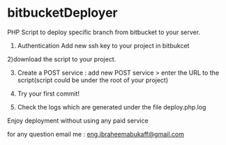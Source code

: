 # bitbucketDeployer
PHP Script to deploy specific branch from bitbucket to your server.

1) Authentication
Add new ssh key to your project in bitbukcet

2)download the script to your project.

3) Create a POST service :
add new POST service > enter the URL to the script(script could be under the root of your project)

4) Try your first commit!

5) Check the logs which are generated under the file deploy.php.log

Enjoy deployment without using any paid service

for any question email me : eng.ibraheemabukaff@gmail.com
